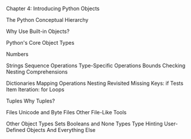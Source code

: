Chapter 4: Introducing Python Objects

The Python Conceptual Hierarchy

Why Use Built-in Objects?

Python's Core Object Types

Numbers

Strings
    Sequence Operations
    Type-Specific Operations
    Bounds Checking
    Nesting
    Comprehensions

Dictionaries
    Mapping Operations
    Nesting Revisited
    Missing Keys: if Tests
    Item Iteration: for Loops

Tuples
    Why Tuples?

Files 
    Unicode and Byte Files
    Other File-Like Tools

Other Object Types
    Sets
    Booleans and None
    Types
    Type Hinting
    User-Defined Objects
    And Everything Else